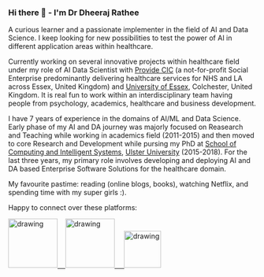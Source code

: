 ### Hi there 👋 - I'm Dr Dheeraj Rathee

A curious learner and a passionate implementer in the field of AI and Data Science. I keep looking for new possibilities to test the power of AI in different application areas within healthcare. 

Currently working on several innovative projects within healthcare field under my role of AI Data Scientist with <a href="https://www.provide.org.uk/" target="_blank">Provide CIC</a> (a not-for-profit Social Enterprise predominantly delivering healthcare services for NHS and LA across Essex, United Kingdom) and <a href="https://www.essex.ac.uk/" target="_blank">University of Essex</a>, Colchester, United Kingdom. It is real fun to work within an interdisciplinary team having people from psychology, academics, healthcare and business development.   

I have 7 years of experience in the domains of AI/ML and Data Science. Early phase of my AI and DA journey was majorly focused on Reasearch and Teaching while working in academics field (2011-2015) and then moved to core Research and Development while pursing my PhD at <a href="https://www.ulster.ac.uk/departments/dvc/cebe/school-of-computing-engineering-and-intelligent-systems" target="_blank">School of Computing and Intelligent Systems</a>, <a href="https://www.ulster.ac.uk/" target="_blank">Ulster University</a>  (2015-2018). For the last three years, my primary role involves developing and deploying AI and DA based Enterprise Software Solutions for the healthcare domain. 

My favourite pastime: reading (online blogs, books), watching Netflix, and spending time with my super girls :). 

Happy to connect over these platforms:

<a href="https://www.youtube.com/channel/UCYlOdJBJQN4c7k25uzwSwJA"><img src="https://res.cloudinary.com/importdata/image/upload/v1595012354/yt_logo_jjgys4.png" alt="drawing" width="100"/>&nbsp;&nbsp;&nbsp;&nbsp;<a href="https://www.linkedin.com/in/dheeraj-rathee-phd-2a816297/"><img src="https://res.cloudinary.com/importdata/image/upload/v1595012354/linkedin_t9qiwy.png" alt="drawing" width="100"/> &nbsp;&nbsp;&nbsp;&nbsp;<a href="https://www.researchgate.net/profile/Dheeraj-Rathee"><img src="https://www.karriereletter.de/wp-content/uploads/2015/11/RG_Logo.png" alt="drawing" width="75"/>
<!--
**dheerajrathee/dheerajrathee** is a ✨ _special_ ✨ repository because its `README.md` (this file) appears on your GitHub profile.

Here are some ideas to get you started:

- 🔭 I’m currently working on ...
- 🌱 I’m currently learning ...
- 👯 I’m looking to collaborate on ...
- 🤔 I’m looking for help with ...
- 💬 Ask me about ...
- 📫 How to reach me: ...
- 😄 Pronouns: ...
- ⚡ Fun fact: ...
-->
